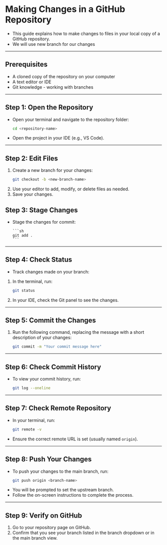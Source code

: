
# Making Changes in a GitHub Repository

- This guide explains how to make changes to files in your local copy of a GitHub repository.
- We will use new branch for our changes

---

## Prerequisites

- A cloned copy of the repository on your computer
- A text editor or IDE
- Git knowledge - working with branches

---

## Step 1: Open the Repository

* Open your terminal and navigate to the repository folder:
   ```sh
   cd <repository-name>
   ```
* Open the project in your IDE (e.g., VS Code).

---

## Step 2: Edit Files

1. Create a new branch for your changes:
   ```sh
   git checkout -b <new-branch-name>
   ```
2. Use your editor to add, modify, or delete files as needed.
3. Save your changes.

## Step 3: Stage Changes

* Stage the changes for commit:
 
      ```sh
      git add .
      ```

---

## Step 4: Check Status

* Track changes made on your branch:

1. In the terminal, run:
   ```sh
   git status
   ```
2. In your IDE, check the Git panel to see the changes.

---

## Step 5: Commit the Changes

1. Run the following command, replacing the message with a short description of your changes:
   ```sh
   git commit -m "Your commit message here"
   ```

---

## Step 6: Check Commit History

- To view your commit history, run:
  ```sh
  git log --oneline
  ```

---

## Step 7: Check Remote Repository

* In your terminal, run:
   ```sh
   git remote -v
   ```
* Ensure the correct remote URL is set (usually named `origin`).

---

## Step 8: Push Your Changes

* To push your changes to the main branch, run:
   ```sh
   git push origin <branch-name>
   ```
* You will be prompted to set the upstream branch.
* Follow the on-screen instructions to complete the process.

---

## Step 9: Verify on GitHub

1. Go to your repository page on GitHub.
2. Confirm that you see your branch listed in the branch dropdown or in the main branch view.

